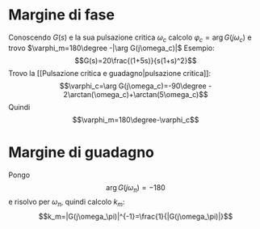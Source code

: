 # Margine di fase
Conoscendo $G(s)$ e la sua pulsazione critica $\omega_c$ calcolo $\varphi_c=\arg G(j\omega_c)$ e trovo $\varphi_m=180\degree -|\arg G(j\omega_c)|$
Esempio:
$$G(s)=20\frac{(1+5s)}{s(1+s)^2}$$
Trovo la [[Pulsazione critica e guadagno|pulsazione critica]]:
$$\varphi_c=\arg G(j\omega_c)=-90\degree - 2\arctan(\omega_c)+\arctan(5\omega_c)$$
Quindi
$$\varphi_m=180\degree-\varphi_c$$
# Margine di guadagno
Pongo
$$\arg G(j\omega_\pi)=-180$$
e risolvo per $\omega_\pi$, quindi calcolo $k_m$:
$$k_m=|G(j\omega_\pi)|^{-1}=\frac{1}{|G(j\omega_\pi)|}$$